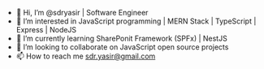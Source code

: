 - 👋 Hi, I’m @sdryasir | Software Engineer
- 👀 I’m interested in JavaScript programming | MERN Stack | TypeScript | Express | NodeJS
- 🌱 I’m currently learning SharePonit Framework (SPFx) | NestJS
- 💞️ I’m looking to collaborate on JavaScript open source projects
- 📫 How to reach me sdr.yasir@gmail.com

<!---
sdryasir/sdryasir is a ✨ special ✨ repository because its `README.md` (this file) appears on your GitHub profile.
You can click the Preview link to take a look at your changes.
--->
